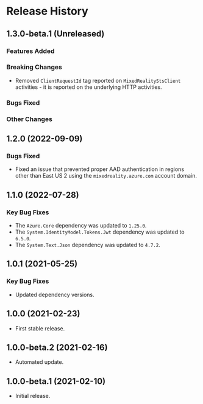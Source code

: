 # Release History

## 1.3.0-beta.1 (Unreleased)

### Features Added

### Breaking Changes

- Removed `ClientRequestId` tag reported on `MixedRealityStsClient` activities - it is reported on the underlying HTTP activities.

### Bugs Fixed

### Other Changes

## 1.2.0 (2022-09-09)

### Bugs Fixed

- Fixed an issue that prevented proper AAD authentication in regions other than East US 2 using the
  `mixedreality.azure.com` account domain.

## 1.1.0 (2022-07-28)

### Key Bug Fixes

- The `Azure.Core` dependency was updated to `1.25.0`.
- The `System.IdentityModel.Tokens.Jwt` dependency was updated to `6.5.0`.
- The `System.Text.Json` dependency was updated to `4.7.2`.

## 1.0.1 (2021-05-25)

### Key Bug Fixes

- Updated dependency versions.

## 1.0.0 (2021-02-23)

- First stable release.

## 1.0.0-beta.2 (2021-02-16)

- Automated update.

## 1.0.0-beta.1 (2021-02-10)

- Initial release.

